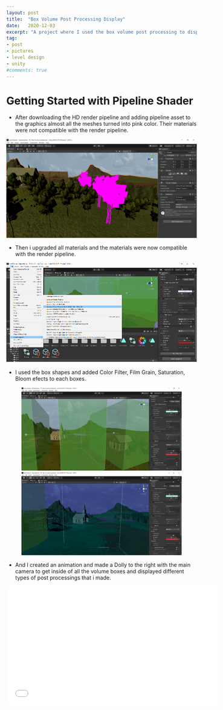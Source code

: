 ```yaml
---
layout: post
title:  "Box Volume Post Processing Display"
date:   2020-12-03
excerpt: "A project where I used the box volume post processing to display the level I designed"
tag:
- post
- pictures
- level design
- unity 
#comments: true
---
```

# Getting Started with Pipeline Shader

* After downloading the HD render pipeline and adding pipeline asset to the graphics almost all the meshes turned into pink color. Their materials were not compatible with the render pipeline. 

<img src="\assets\img\LevelDesignpost\pinkassets.png"/>

* Then i upgraded all materials and the materials were now compatible with the render pipeline. 

<img src="\assets\img\LevelDesignpost\upgradeMaterials.png"/>

* I used the box shapes and added Color Filter, Film Grain, Saturation, Bloom efects to each boxes. 

<figure class="half">
	<img src="\assets\img\LevelDesignpost\boxvolumepic.png"/>
	<img src="\assets\img\LevelDesignpost\boxvolumeinsidepic.png"/>
</figure>

* And I created an animation and made a Dolly to the right with the main camera to get inside of all the volume boxes and displayed different types of post processings that i made. 

<iframe width="560" height="315" src="//www.youtube.com/embed/EuzfzwchzzE" frameborder="0"> </iframe>

